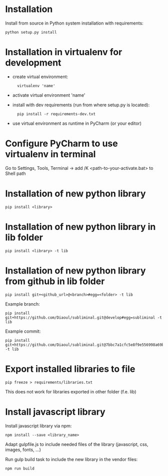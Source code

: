 Installation
============
Install from source in Python system installation with requirements:

    python setup.py install

Installation in virtualenv for development
==========================================
- create virtual environment: 

        virtualenv 'name'

- activate virtual environment 'name'

- install with dev requirements (run from where setup.py is located):

        pip install -r requirements-dev.txt
        
- use virtual environment as runtime in PyCharm (or your editor)

Configure PyCharm to use virtualenv in terminal
===============================================
Go to Settings, Tools, Terminal -> add /K <path-to-your-activate.bat> to Shell path

Installation of new python library
==================================
    pip install <library>

Installation of new python library in lib folder
================================================
    pip install <library> -t lib

Installation of new python library from github in lib folder
============================================================
    pip install git+<github_url>@<branch>#egg=<folder> -t lib

Example branch:

    pip install git+https://github.com/Diaoul/subliminal.git@develop#egg=subliminal -t lib
  
Example commit: 

    pip install git+https://github.com/Diaoul/subliminal.git@7bbc7a1cfc5e8f9e556998a69b655daa07c231c4#egg=subliminal -t lib

Export installed libraries to file
==================================
    pip freeze > requirements/libraries.txt

This does not work for libraries exported in other folder (f.e. lib)

Install javascript library
==========================
Install javascript library via npm:

    npm install --save <library_name>

Adapt gulpfile.js to include needed files of the library (javascript, css, images, fonts, ...)

Run gulp build task to include the new library in the vendor files:

    npm run build
